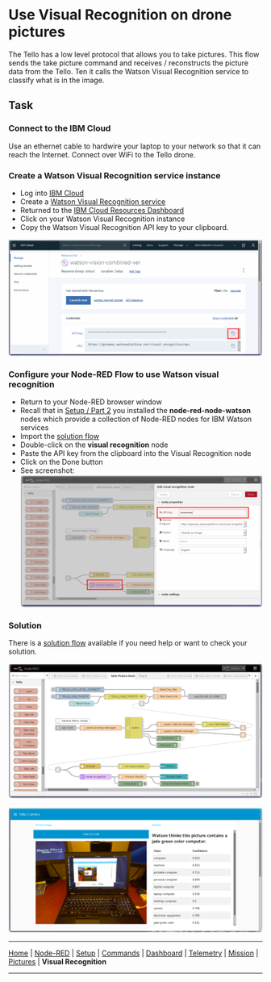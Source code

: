 # Use Visual Recognition on drone pictures

The Tello has a low level protocol that allows you to take pictures.  This flow sends the take picture command and receives / reconstructs the picture data from the Tello.  Ten it calls the Watson Visual Recognition service to classify what is in the image.

## Task
### Connect to the IBM Cloud
Use an ethernet cable to hardwire your laptop to your network so that it can reach the Internet.  Connect over WiFi to the Tello drone.

### Create a Watson Visual Recognition service instance
- Log into [IBM Cloud](http://cloud.ibm.com)
- Create a [Watson Visual Recognition service](https://cloud.ibm.com/catalog/services/visual-recognition)
- Returned to the [IBM Cloud Resources Dashboard](https://cloud.ibm.com/resources)
- Click on your Watson Visual Recognition instance
- Copy the Watson Visual Recognition API key to your clipboard.

![Watson Visual Recognition API Key](/docs/screenshots/Watson-Visual-Recognition-APIkey.png?raw=true "Watson Visual Recognition API Key")

### Configure your Node-RED Flow to use Watson visual recognition
- Return to your Node-RED browser window
- Recall that in [Setup / Part 2](/docs/PART2.md) you installed the **node-red-node-watson** nodes which provide a collection of Node-RED nodes for IBM Watson services
- Import the [solution flow](/flows/solutions/part8_solution.json)
- Double-click on the **visual recognition** node
- Paste the API key from the clipboard into the Visual Recognition node
- Click on the Done button
- See screenshot:
![Tello Watson Visual Recognition API Key](/docs/screenshots/NodeRED-Tello-VisualRecognition-APIkey.png?raw=true "Tello Watson Visual Recognition API Key")

### Solution

There is a [solution flow](/flows/solutions/part8_solution.json) available if you need help or want to check your solution.

![Tello Pictures Visual Recognition Dashboard Solution flow](/docs/screenshots/NodeRED-Tello-VisualRecognition-Solution-flow.png?raw=true "Tello Pictures Visual Recognition Dashboard Solution flow")

![Tello Pictures Visual Recognition Dashboard Solution flow](/docs/screenshots/NodeRED-Tello-VisualRecognition-Solution.png?raw=true "Tello Pictures Visual Recognition Dashboard Solution")

---

[Home](/README.md) | [Node-RED](/docs/PART1.md) | [Setup](/docs/PART2.md) | [Commands](/docs/PART3.md) | [Dashboard](/docs/PART4.md) | [Telemetry](/docs/PART5.md) | [Mission](/docs/PART6.md) | [Pictures](/docs/PART7.md) | **Visual Recognition**

---

